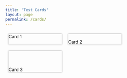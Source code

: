 ```yaml
---
title: 'Test Cards'
layout: page
permalink: /cards/
---
```

<style>
{ box-sizing: border-box; }

.container { 
  display: flex; 
  flex-flow: row wrap;
}

.card-wrap {
  flex: 0 0 33.333%;
  display: flex;
  padding: 10px; /* gutter width */
}

.card {
  box-shadow: 0 0 4px rgba(0,0,0,0.4);
  flex: 0 0 100%;
}
</style>

<div class="container">
<div class="card-wrap">
  <div class="card">Card 1</div>
</div>
<div class="card-wrap">
  <div class="card"><br>Card 2</div>
</div>
<div class="card-wrap">
  <div class="card"><br><br><br>Card 3</div>
</div>
</div>
